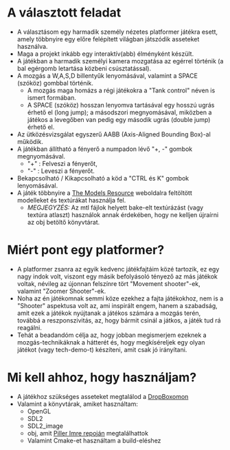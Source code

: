 # A választott feladat
 - A választásom egy harmadik személy nézetes platformer játékra esett, amely többnyire egy előre felépített világban játszódik asseteket használva.
 - Maga a projekt inkább egy interaktív(abb) élményként készült.
 - A játékban a harmadik személyi kamera mozgatása az egérrel történik (a bal egérgomb letartása közbeni csúsztatással).
 - A mozgás a W,A,S,D billentyűk lenyomásával, valamint a SPACE (szóköz) gombbal történik.
    - A mozgás maga homázs a régi játékokra a "Tank control" néven is ismert formában.
    - A SPACE (szóköz) hosszan lenyomva tartásával egy hosszú ugrás érhető el (long jump); a másodszori megnyomásával, miközben a játékos a levegőben van pedig egy második ugrás (double jump) érhető el.
 - Az ütközésvizsgálat egyszerű AABB (Axis-Aligned Bounding Box)-al működik.
 - A játékban állítható a fényerő a numpadon lévő "+, -" gombok megnyomásával.
    - "+" : Felveszi a fényerőt,
    - "-" : Leveszi a fényerőt.
 - Bekapcsolható / Kikapcsolható a köd a "CTRL és K" gombok lenyomásával.
 - A játék többnyire a [The Models Resource](https://www.models-resource.com) weboldalra feltöltött modelleket és textúrákat használja fel.
    - _MEGJEGYZÉS:_ Az mtl fájlok helyett bake-elt textúrázást (vagy textúra atlaszt) használok annak érdekében, hogy ne kelljen újraírni az obj betöltő könyvtárat.

# Miért pont egy platformer?
   - A platformer zsanra az egyik kedvenc játékfajtáim közé tartozik, ez egy nagy indok volt, viszont egy másik befolyásoló tényező az más játékok voltak, névileg az újonnan felszínre tört "Movement shooter"-ek, valamint "Zoomer Shooter"-ek.
   - Noha az én játékomnak semmi köze ezekhez a fajta játékokhoz, nem is a "Shooter" aspektusa volt az, ami inspirált engem, hanem a szabadság, amit ezek a játékok nyújtanak a játékos számára a mozgás terén, továbbá a reszponszivitás, az, hogy bármit csinál a játkos, a játék tud rá reagálni.
   - Tehát a beadandóm célja az, hogy jobban megismerjem ezeknek a mozgás-technikáknak a hátterét és, hogy megkíséreljek egy olyan játékot (vagy tech-demo-t) készíteni, amit csak jó irányítani.

# Mi kell ahhoz, hogy használjam?
 - A játékhoz szükséges asseteket megtalálod a [DropBoxomon](https://www.dropbox.com/scl/fo/obyodmsezp6fg3ffemp86/ANnxk1vAxdVVESFW4cn_0T0?rlkey=2purfvqxr9n0daeijp36d9ro0&st=q6mpo48z&dl=0)
 - Valamint a könyvtárak, amiket használtam:
   - OpenGL
   - SDL2
   - SDL2_image
   - obj, amit [Piller Imre repoján](https://gitlab.com/imre-piller/me-courses/-/tree/master/grafika/utils/obj?ref_type=heads) megtalálhattok
   - Valamint Cmake-et használtam a build-eléshez
